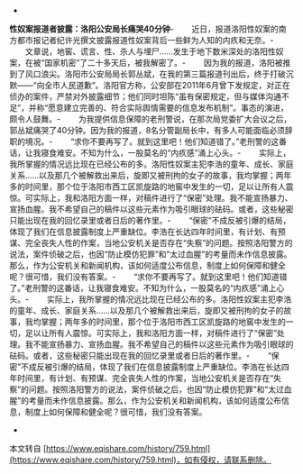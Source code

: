 -
**性奴案报道者披露：洛阳公安局长痛哭40分钟**-
　　近日，报道洛阳性奴案的南方都市报记者纪许光撰文披露报道性奴案背后一些鲜为人知的内疚和无奈。-
　　文章说，地窖、谎言、性、杀人与埋尸……发生于地下数米深处的洛阳性奴案，在被“国家机密”了二十多天后，被我解密了。-
　　因为我的报道，洛阳被推到了风口浪尖。洛阳市公安局局长郭丛斌，在我的第三篇报道刊出后，终于打破沉默——“向全市人民道歉”。洛阳官方称，公安部在2011年6月曾下发规定，对正在侦办的案件，严禁对外披露细节；他们同时坦陈“虽有保密规定，但与媒体沟通不足”，并称“愿意建立完善的、符合实际舆情需要的信息发布机制”。事态的演进，颇令人鼓舞。-
　　为我提供信息保障的老刑警说，在那次局党委扩大会议之后，郭丛斌痛哭了40分钟。因为我的报道，8名分管副局长中，有多人可能面临必须辞职的境况。-
　　“求你不要再写了。就到这里吧！他们知道错了。”老刑警的这番话，让我寝食难安。不知为什么，一股莫名的“内疚感”涌上心头。-
　　实际上，我所掌握的情况远比现在已经公布的多。洛阳性奴案主犯李浩的童年、成长、家庭关系……以及那几个被解救出来后，旋即又被刑拘的女子的故事，我均掌握；两年多的时间里，那个位于洛阳市西工区凯旋路的地窖中发生的一切，足以让所有人震惊。可实际上，我和洛阳方面一样，对稿件进行了“保密”处理。我不能宣扬暴力、宣扬血腥。我不希望自己的稿件以这些元素作为吸引眼球的砝码。或者，这些秘密只能出现在我的回忆录里或者日后的著作里。-
　　“保密”不成反被引爆的结局，体现了我们在信息披露制度上严重缺位。李浩在长达四年时间里，有计划、有预谋、完全丧失人性的作案，当地公安机关是否存在“失察”的问题。按照洛阳警方的说法，案件侦破之后，也因“防止模仿犯罪”和“太过血腥”的考量而未作信息披露。那么，作为公安机关和新闻机构，该如何适度公布信息，制度上如何保障和健全呢？很可惜，我们没有答案。-
　　“求你不要再写了。就到这里吧！他们知道错了。”老刑警的这番话，让我寝食难安。不知为什么，一股莫名的“内疚感”涌上心头。-
　　实际上，我所掌握的情况远比现在已经公布的多。洛阳性奴案主犯李浩的童年、成长、家庭关系……以及那几个被解救出来后，旋即又被刑拘的女子的故事，我均掌握；两年多的时间里，那个位于洛阳市西工区凯旋路的地窖中发生的一切，足以让所有人震惊。可实际上，我和洛阳方面一样，对稿件进行了“保密”处理。我不能宣扬暴力、宣扬血腥。我不希望自己的稿件以这些元素作为吸引眼球的砝码。或者，这些秘密只能出现在我的回忆录里或者日后的著作里。-
　　“保密”不成反被引爆的结局，体现了我们在信息披露制度上严重缺位。李浩在长达四年时间里，有计划、有预谋、完全丧失人性的作案，当地公安机关是否存在“失察”的问题。按照洛阳警方的说法，案件侦破之后，也因“防止模仿犯罪”和“太过血腥”的考量而未作信息披露。那么，作为公安机关和新闻机构，该如何适度公布信息，制度上如何保障和健全呢？很可惜，我们没有答案。

-

本文转自 [https://www.eqishare.com/history/759.html](https://www.eqishare.com/history/759.html)，如有侵权，请联系删除。